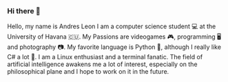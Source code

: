 ### Hi there 👋

Hello, my name is Andres Leon 
I am a computer science student 💻 at the University of Havana 🇨🇺.
My Passions are videogames 🎮, programming 🖥️ and photography 📷. 
My favorite language is Python 🐍, although I really like C# a lot 💙. 
I am a Linux enthusiast and a terminal fanatic.
The field of artificial intelligence awakens me a lot of interest, especially on the philosophical plane and I hope to work on it in the future.



<!--
**AmdreLeon/AmdreLeon** is a ✨ _special_ ✨ repository because its `README.md` (this file) appears on your GitHub profile.

- 🔭 I’m currently stadying on ...
- 🌱 I’m currently learning ...
- 👯 I’m looking to collaborate on ...
- 🤔 I’m looking for help with ...
- 💬 Ask me about ...
- 📫 How to reach me: ...
- 😄 Pronouns: ...
- ⚡ Fun fact: ...
-->
